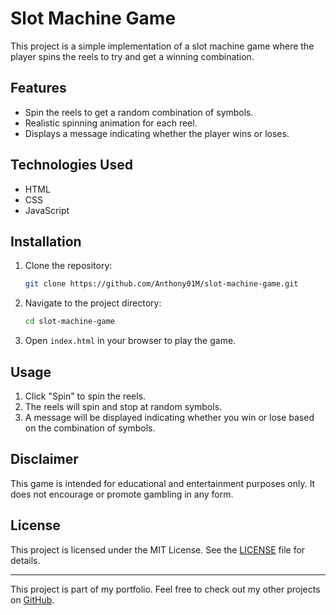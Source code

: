 # Slot Machine Game

This project is a simple implementation of a slot machine game where the player spins the reels to try and get a winning combination.

## Features

- Spin the reels to get a random combination of symbols.
- Realistic spinning animation for each reel.
- Displays a message indicating whether the player wins or loses.

## Technologies Used

- HTML
- CSS
- JavaScript

## Installation

1. Clone the repository:
    ```sh
    git clone https://github.com/Anthony01M/slot-machine-game.git
    ```
2. Navigate to the project directory:
    ```sh
    cd slot-machine-game
    ```
3. Open `index.html` in your browser to play the game.

## Usage

1. Click "Spin" to spin the reels.
2. The reels will spin and stop at random symbols.
3. A message will be displayed indicating whether you win or lose based on the combination of symbols.

## Disclaimer

This game is intended for educational and entertainment purposes only. It does not encourage or promote gambling in any form.

## License

This project is licensed under the MIT License. See the [LICENSE](LICENSE) file for details.

---

This project is part of my portfolio. Feel free to check out my other projects on [GitHub](https://github.com/Anthony01M).